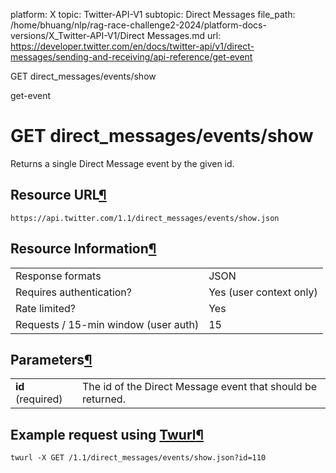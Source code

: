 platform: X
topic: Twitter-API-V1
subtopic: Direct Messages
file_path: /home/bhuang/nlp/rag-race-challenge2-2024/platform-docs-versions/X_Twitter-API-V1/Direct Messages.md
url: https://developer.twitter.com/en/docs/twitter-api/v1/direct-messages/sending-and-receiving/api-reference/get-event

GET direct\_messages/events/show

get-event

# GET direct\_messages/events/show

Returns a single Direct Message event by the given id.

## Resource URL[¶](#resource-url "Permalink to this headline")

`https://api.twitter.com/1.1/direct_messages/events/show.json`

## Resource Information[¶](#resource-information "Permalink to this headline")

|     |     |
| --- | --- |
| Response formats | JSON |
| Requires authentication? | Yes (user context only) |
| Rate limited? | Yes |
| Requests / 15-min window (user auth) | 15  |

## Parameters[¶](#parameters "Permalink to this headline")

|     |     |
| --- | --- |
| **id** (required) | The id of the Direct Message event that should be returned. |

## Example request using [Twurl](https://github.com/twitter/twurl)[¶](#example-request-using-twurl "Permalink to this headline")

    twurl -X GET /1.1/direct_messages/events/show.json?id=110